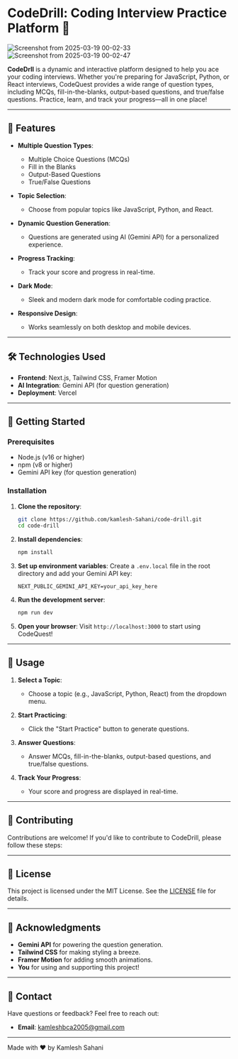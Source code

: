 # CodeDrill: Coding Interview Practice Platform 🚀



![Screenshot from 2025-03-19 00-02-33](https://github.com/user-attachments/assets/24539414-db75-47c8-9624-fb2cb4bb6399)
![Screenshot from 2025-03-19 00-02-47](https://github.com/user-attachments/assets/1bc8c7c6-42f3-4e6c-b600-2c2ed8d3bf09)



**CodeDrll** is a dynamic and interactive platform designed to help you ace your coding interviews. Whether you're preparing for JavaScript, Python, or React interviews, CodeQuest provides a wide range of question types, including MCQs, fill-in-the-blanks, output-based questions, and true/false questions. Practice, learn, and track your progress—all in one place!

---

## 🌟 Features

- **Multiple Question Types**:
  - Multiple Choice Questions (MCQs)
  - Fill in the Blanks
  - Output-Based Questions
  - True/False Questions

- **Topic Selection**:
  - Choose from popular topics like JavaScript, Python, and React.

- **Dynamic Question Generation**:
  - Questions are generated using AI (Gemini API) for a personalized experience.

- **Progress Tracking**:
  - Track your score and progress in real-time.

- **Dark Mode**:
  - Sleek and modern dark mode for comfortable coding practice.

- **Responsive Design**:
  - Works seamlessly on both desktop and mobile devices.

---

## 🛠️ Technologies Used

- **Frontend**: Next.js, Tailwind CSS, Framer Motion
- **AI Integration**: Gemini API (for question generation)
- **Deployment**: Vercel

---

## 🚀 Getting Started

### Prerequisites

- Node.js (v16 or higher)
- npm (v8 or higher)
- Gemini API key (for question generation)

### Installation

1. **Clone the repository**:
   ```bash
   git clone https://github.com/kamlesh-Sahani/code-drill.git
   cd code-drill
   ```

2. **Install dependencies**:
   ```bash
   npm install
   ```

3. **Set up environment variables**:
   Create a `.env.local` file in the root directory and add your Gemini API key:
   ```env
   NEXT_PUBLIC_GEMINI_API_KEY=your_api_key_here
   ```

4. **Run the development server**:
   ```bash
   npm run dev
   ```

5. **Open your browser**:
   Visit `http://localhost:3000` to start using CodeQuest!

---

## 🎯 Usage

1. **Select a Topic**:
   - Choose a topic (e.g., JavaScript, Python, React) from the dropdown menu.

2. **Start Practicing**:
   - Click the "Start Practice" button to generate questions.

3. **Answer Questions**:
   - Answer MCQs, fill-in-the-blanks, output-based questions, and true/false questions.

4. **Track Your Progress**:
   - Your score and progress are displayed in real-time.

---


## 🤝 Contributing

Contributions are welcome! If you'd like to contribute to CodeDrill, please follow these steps:

---

## 📄 License

This project is licensed under the MIT License. See the [LICENSE](LICENSE) file for details.

---

## 🙏 Acknowledgments

- **Gemini API** for powering the question generation.
- **Tailwind CSS** for making styling a breeze.
- **Framer Motion** for adding smooth animations.
- **You** for using and supporting this project!

---

## 📧 Contact

Have questions or feedback? Feel free to reach out:

- **Email**: kamleshbca2005@gmail.com

---

Made with ❤️ by Kamlesh Sahani
